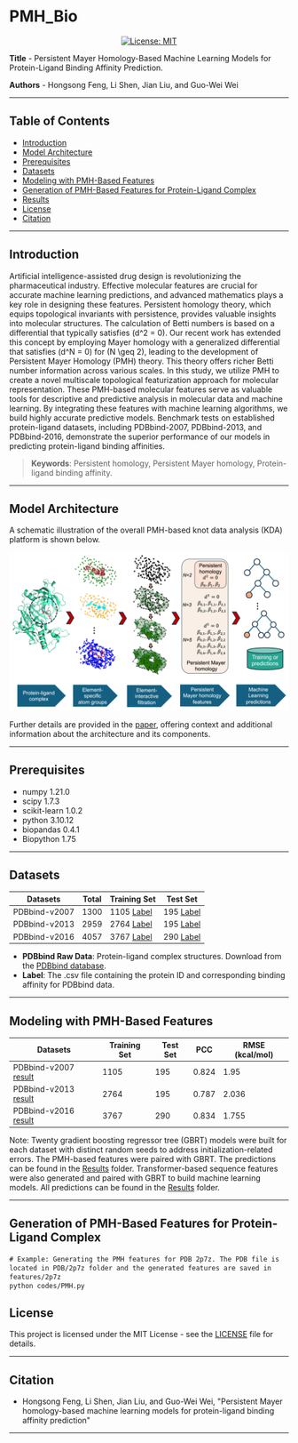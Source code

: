 # PMH_Bio

<div align='center'>
 
<!-- [![preprint](https://img.shields.io/static/v1?label=arXiv&message=2310.12508&color=B31B1B)](https://www.google.com/) -->
[![License: MIT](https://img.shields.io/badge/License-MIT-yellow.svg)](https://opensource.org/licenses/MIT)

</div>

**Title** - Persistent Mayer Homology-Based Machine Learning Models for Protein-Ligand Binding Affinity Prediction.

**Authors** - Hongsong Feng, Li Shen, Jian Liu, and Guo-Wei Wei

---

## Table of Contents

- [Introduction](#introduction)
- [Model Architecture](#model-architecture)
- [Prerequisites](#prerequisites)
- [Datasets](#datasets)
- [Modeling with PMH-Based Features](#modeling-with-pmh-based-features)
- [Generation of PMH-Based Features for Protein-Ligand Complex](#generation-of-pmh-based-features-for-protein-ligand-complex)
- [Results](#results)
- [License](#license)
- [Citation](#citation)

---

## Introduction

Artificial intelligence-assisted drug design is revolutionizing the pharmaceutical industry. Effective molecular features are crucial for accurate machine learning predictions, and advanced mathematics plays a key role in designing these features. Persistent homology theory, which equips topological invariants with persistence, provides valuable insights into molecular structures. The calculation of Betti numbers is based on a differential that typically satisfies \(d^2 = 0\). Our recent work has extended this concept by employing Mayer homology with a generalized differential that satisfies \(d^N = 0\) for \(N \geq 2\), leading to the development of Persistent Mayer Homology (PMH) theory. This theory offers richer Betti number information across various scales. In this study, we utilize PMH to create a novel multiscale topological featurization approach for molecular representation. These PMH-based molecular features serve as valuable tools for descriptive and predictive analysis in molecular data and machine learning. By integrating these features with machine learning algorithms, we build highly accurate predictive models. Benchmark tests on established protein-ligand datasets, including PDBbind-2007, PDBbind-2013, and PDBbind-2016, demonstrate the superior performance of our models in predicting protein-ligand binding affinities.

> **Keywords**: Persistent homology, Persistent Mayer homology, Protein-ligand binding affinity.

---

## Model Architecture

A schematic illustration of the overall PMH-based knot data analysis (KDA) platform is shown below.

![Model Architecture](figures/PMH-concept.png)

Further details are provided in the [paper](https://github.com/WeilabMSU/PMH_Bio), offering context and additional information about the architecture and its components.

---

## Prerequisites

- numpy                     1.21.0
- scipy                     1.7.3
- scikit-learn              1.0.2
- python                    3.10.12
- biopandas                 0.4.1
- Biopython                 1.75

---

## Datasets

| Datasets                | Total | Training Set                 | Test Set                                             |
|-------------------------|-------|------------------------------|------------------------------------------------------|
| PDBbind-v2007           | 1300  | 1105 [Label](https://weilab.math.msu.edu/Downloads/mGLI-KDA/PDBbind.zip) | 195 [Label](https://weilab.math.msu.edu/Downloads/mGLI-KDA/PDBbind.zip) |
| PDBbind-v2013           | 2959  | 2764 [Label](https://weilab.math.msu.edu/Downloads/mGLI-KDA/PDBbind.zip) | 195 [Label](https://weilab.math.msu.edu/Downloads/mGLI-KDA/PDBbind.zip) |
| PDBbind-v2016           | 4057  | 3767 [Label](https://weilab.math.msu.edu/Downloads/mGLI-KDA/PDBbind.zip) | 290 [Label](https://weilab.math.msu.edu/Downloads/mGLI-KDA/PDBbind.zip) |

- **PDBbind Raw Data**: Protein-ligand complex structures. Download from the [PDBbind database](http://www.pdbbind.org.cn/).
- **Label**: The .csv file containing the protein ID and corresponding binding affinity for PDBbind data.

---

## Modeling with PMH-Based Features

| Datasets               | Training Set | Test Set | PCC  | RMSE (kcal/mol) |
|------------------------|--------------|----------|------|------------------|
| PDBbind-v2007 [result](./Results) | 1105         | 195      | 0.824 | 1.95 |
| PDBbind-v2013 [result](./Results) | 2764         | 195      | 0.787 | 2.036|
| PDBbind-v2016 [result](./Results) | 3767         | 290      | 0.834 | 1.755|

Note: Twenty gradient boosting regressor tree (GBRT) models were built for each dataset with distinct random seeds to address initialization-related errors. The PMH-based features were paired with GBRT. The predictions can be found in the [Results](./Results) folder. Transformer-based sequence features were also generated and paired with GBRT to build machine learning models. All predictions can be found in the [Results](./Results) folder.

---

## Generation of PMH-Based Features for Protein-Ligand Complex

```shell
# Example: Generating the PMH features for PDB 2p7z. The PDB file is located in PDB/2p7z folder and the generated features are saved in features/2p7z
python codes/PMH.py
```

## License

This project is licensed under the MIT License - see the [LICENSE](LICENSE) file for details.

---

## Citation

- Hongsong Feng, Li Shen, Jian Liu, and Guo-Wei Wei, "Persistent Mayer homology-based machine learning models for protein-ligand binding affinity prediction"

---
